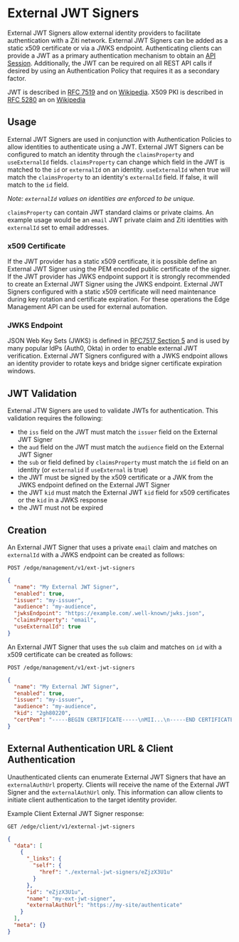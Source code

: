 # External JWT Signers

External JWT Signers allow external identity providers to facilitate authentication with a Ziti network. External
JWT Signers can be added as a static x509 certificate or via a JWKS endpoint. Authenticating clients can provide
a JWT as a primary authentication mechanism to obtain an [API Session](../sessions.md#api-session). Additionally, the JWT can be required on
all REST API calls if desired by using an Authentication Policy that requires it as a secondary factor.

JWT is described in [RFC 7519](https://datatracker.ietf.org/doc/html/rfc7519) and on [Wikipedia](https://en.wikipedia.org/wiki/JSON_Web_Token).
X509 PKI is described in [RFC 5280](https://datatracker.ietf.org/doc/html/rfc5280) an on [Wikipedia](https://en.wikipedia.org/wiki/X.509)

## Usage

External JWT Signers are used in conjunction with Authentication Policies to allow identities to authenticate using a
JWT. External JWT Signers can be configured to match an identity through the `claimsProperty` and `useExternalId`
fields. `claimsProperty` can change which field in the JWT is matched to the `id` or `externalId` on an identity.
`useExternalId` when true will match the `claimsProperty` to an identity's `externalId` field. If false, it will match
to the `id` field.

_Note: `externalId` values on identities are enforced to be unique._

`claimsProperty` can contain JWT standard claims or private claims. An example usage would be an `email` JWT private
claim and Ziti identities with `externalId` set to email addresses.


### x509 Certificate

If the JWT provider has a static x509 certificate, it is possible define an External JWT Signer using the PEM encoded
public certificate of the signer. If the JWT provider has JWKS endpoint support it is strongly recommended to create
an External JWT Signer using the JWKS endpoint. External JWT Signers configured with a static x509 certificate will
need maintenance during key rotation and certificate expiration. For these operations the Edge Management API 
can be used for external automation.

### JWKS Endpoint

JSON Web Key Sets (JWKS) is defined in [RFC7517 Section 5](https://datatracker.ietf.org/doc/html/rfc7517#section-5)
and is used by many popular IdPs (Auth0, Okta) in order to enable external JWT verification. External JWT Signers
configured with a JWKS endpoint allows an identity provider to rotate keys and bridge signer certificate expiration
windows.

## JWT Validation

External JTW Signers are used to validate JWTs for authentication. This validation requires the following:

- the `iss` field on the JWT must match the `issuer` field on the External JWT Signer
- the `aud` field on the JWT must match the `audience` field on the External JWT Signer
- the `sub` or field defined by `claimsProperty` must match the `id` field on an identity (or `externalid` if `useExternal` is true)
- the JWT must be signed by the x509 certificate or a JWK from the JWKS endpoint defined on the External JWT Signer
- the JWT `kid` must match the External JWT `kid` field for x509 certificates or the `kid` in a JWKS response
- the JWT must not be expired

## Creation 

An External JWT Signer that uses a private `email` claim and matches on `externalId` with a JWKS endpoint can
be created as follows:

`POST /edge/management/v1/ext-jwt-signers`
```json
{
  "name": "My External JWT Signer",
  "enabled": true,
  "issuer": "my-issuer",
  "audience": "my-audience",
  "jwksEndpoint": "https://example.com/.well-known/jwks.json",
  "claimsProperty": "email",
  "useExternalId": true
}
```

An External JWT Signer that uses the `sub` claim and matches on `id` with a x509 certificate can
be created as follows:

`POST /edge/management/v1/ext-jwt-signers`
```json
{
  "name": "My External JWT Signer",
  "enabled": true,
  "issuer": "my-issuer",
  "audience": "my-audience",
  "kid": "2gh80220",
  "certPem": "-----BEGIN CERTIFICATE-----\nMII...\n-----END CERTIFICATE-----\n"
}
```

## External Authentication URL & Client Authentication

Unauthenticated clients can enumerate External JWT Signers that have an `externalAuthUrl` property. Clients will
receive the name of the External JWT Signer and the `externalAuthUrl` only. This information can allow clients
to initiate client authentication to the target identity provider. 

Example Client External JWT Signer response:

`GET /edge/client/v1/external-jwt-signers`
```json
{
  "data": [
    {
      "_links": {
        "self": {
          "href": "./external-jwt-signers/eZjzX3U1u"
        }
      },
      "id": "eZjzX3U1u",
      "name": "my-ext-jwt-signer",
      "externalAuthUrl": "https://my-site/authenticate"
    }
  ],
  "meta": {}
}
```